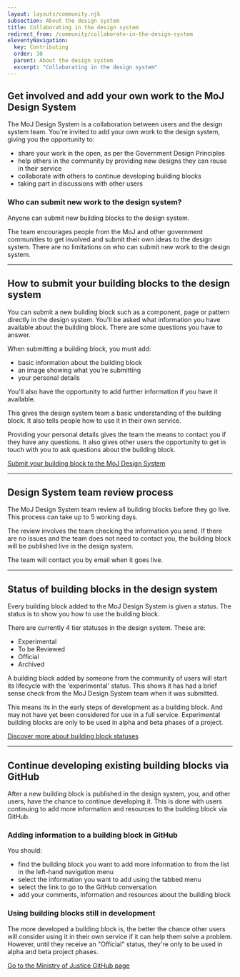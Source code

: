 ```yaml
---
layout: layouts/community.njk
subsection: About the design system
title: Collaborating in the design system
redirect_from: /community/collaborate-in-the-design-system
eleventyNavigation:
  key: Contributing
  order: 30
  parent: About the design system
  excerpt: "Collaborating in the design system"
---
```


## Get involved and add your own work to the MoJ Design System

The MoJ Design System is a collaboration between users and the design system team. You're invited to add your own work to the design system, giving you the opportunity to:

- share your work in the open, as per the Government Design Principles
- help others in the community by providing new designs they can reuse in their service
- collaborate with others to continue developing building blocks
- taking part in discussions with other users

### Who can submit new work to the design system?

Anyone can submit new building blocks to the design system.

The team encourages people from the MoJ and other government communities to get involved and submit their own ideas to the design system. There are no limitations on who can submit new work to the design system.

<hr />

## How to submit your building blocks to the design system

You can submit a new building block such as a component, page or pattern directly in the design system. You'll be asked what information you have available about the building block. There are some questions you have to answer.

When submitting a building block, you must add:

- basic information about the building block
- an image showing what you're submitting
- your personal details

You'll also have the opportunity to add further information if you have it available.

This gives the design system team a basic understanding of the building block. It also tells people how to use it in their own service.

Providing your personal details gives the team the means to contact you if they have any questions. It also gives other users the opportunity to get in touch with you to ask questions about the building block.

[Submit your building block to the MoJ Design System]()

<hr />

## Design System team review process

The MoJ Design System team review all building blocks before they go live. This process can take up to 5 working days.

The review involves the team checking the information you send. If there are no issues and the team does not need to contact you, the building block will be published live in the design system.

The team will contact you by email when it goes live.

<hr />

## Status of building blocks in the design system

Every building block added to the MoJ Design System is given a status. The status is to show you how to use the building block.

There are currently 4 tier statuses in the design system. These are:

- Experimental
- To be Reviewed
- Official
- Archived

A building block added by someone from the community of users will start its lifecycle with the 'experimental' status. This shows it has had a brief sense check from the MoJ Design System team when it was submitted.

This means its in the early steps of development as a building block. And may not have yet been considered for use in a full service. Experimental building blocks are only to be used in alpha and beta phases of a project.

[Discover more about building block statuses]()

<hr />

## Continue developing existing building blocks via GitHub

After a new building block is published in the design system, you, and other users, have the chance to continue developing it. This is done with users continuing to add more information and resources to the building block via GitHub.

### Adding information to a building block in GitHub

You should:

- find the building block you want to add more information to from the list in the left-hand navigation menu
- select the information you want to add using the tabbed menu
- select the link to go to the GitHub conversation
- add your comments, information and resources about the building block

### Using building blocks still in development

The more developed a building block is, the better the chance other users will consider using it in their own service if it can help them solve a problem. However, until they receive an "Official" status, they're only to be used in alpha and beta project phases.

[Go to the Ministry of Justice GitHub page]()
